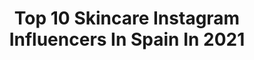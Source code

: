 ---
title: Top 10 Skincare Instagram Influencers In Spain In 2021
description: >-
  Find top skincare Instagram influencers in Spain in 2021. Most popular hashtags: #ootd #outfitinspiration #lifestyle.
platform: Instagram
hits: 183
text_top: Discover the best Instagram accounts on inBeat.
text_bottom: Our search engine has 183 Instagram influencers like this in Spain for you to collaborate.
profiles:
  - username: "ale90cb"
    fullname: >-
      ••Sandra••
    bio: >-
      Farmacéutica, Youtuber Moda, Skincare & Lifestyle 📍Madrid ✉️ ale90cb@gmail.com
    location: "Spain"
    followers: 43373
    engagement: 259
    commentsToLikes: 0.102881
    id: ck0w50h0k1b2a0i198g2peyh8
    verified: false
    hashtags: "#lookdehoy, #neutralshades, #thefashionforce, #outfitgram"
  - username: "cassie_galan"
    fullname: >-
      Cassandra Galán
    bio: >-
      Aficionada🤩 Beauty Blogger|Skincare👸🏻 Love fashion /Makeup💋 PR 📦 —> cassandragalanpr@gmail.com My Love ❤️👉🏻 @eduardogalan Feliz de darte mi opinión💖
    location: "Spain"
    followers: 11217
    engagement: 509
    commentsToLikes: 0.489932
    id: ckap6jt56g56f0i78zmocxi74
    verified: false
    hashtags: "#makeup, #kikomilano, #maybelline, #tbt"
  - username: "naikegalan"
    fullname: >-
      Naike Galan
    bio: >-
      Fashion • Beauty • Skincare 💜👗💁🏼‍♀️ Medical Dr. 🧑🏼‍⚕️Aesthitic Medicine • Antiaging PR 💌 —> naikehenchey@gmail.com 📍Spain 📍U.S.
    location: "Spain"
    followers: 15017
    engagement: 284
    commentsToLikes: 0.751822
    id: ckap6jstpg53x0i780h3aa1zo
    verified: false
    hashtags: "#storyteller, #buckethats, #bershkastyle"
  - username: "bibianainbookland"
    fullname: >-
      Bibiana in Bookland
    bio: >-
      📚Bookstagram|Booktuber💕 Skincare🧖🏻‍♀️ Lifestyle 🏃🏻‍♀️🍒 Mei🐶❤️ ⬇️Link a mi canal⬇️
    location: "Spain"
    followers: 34090
    engagement: 474
    commentsToLikes: 0.028897
    id: ckap7f34cjstx0i78r0k70ad3
    verified: false
    hashtags: "#bookish, #reading, #bookstagrammer, #bibliophile"
  - username: "vanetrasolini"
    fullname: >-
      VANESSA TRASOLINI
    bio: >-
      ✨licensed esthetician 🤍👁CONTENT CREATOR skincare & beauty | fashion | lifestyle 📍madrid
    location: "Spain"
    followers: 14221
    engagement: 487
    commentsToLikes: 0.060911
    id: ckap4i97v7htv0i78fudsdcf9
    verified: false
    hashtags: "#fashionblogger, #fashionista, #outfitoftheday, #ootdfashion"
  - username: "danielaestevez"
    fullname: >-
      Daniela Valentina Estévez
    bio: >-
      I’m a lucky girl ♡ Model, fashion enthusiast, skincare addict & lifestyle. @bydanielaestevez 📍Madrid
    location: "Spain"
    followers: 26196
    engagement: 101
    commentsToLikes: 0.042294
    id: ck6ucdmg8ezh30j71yivoeh7u
    verified: false
    hashtags: ""
  - username: "martinajaudenes"
    fullname: >-
      Martina Jáudenes
    bio: >-
      🌱Founder of @mumdose Natural Skincare 💌Martinajaudenes@gmail.com Stay Determined.
    location: "Spain"
    followers: 34488
    engagement: 295
    commentsToLikes: 0.013016
    id: ck5cbkz4efn390i11w2zuufcm
    verified: false
    hashtags: "#weledabebe, #nuevasformulasalmiron, #ad"
  - username: "consultoradeimagen"
    fullname: >-
      IsisMiralles/ConsultoraImagen
    bio: >-
      📌Asesora de Imagen & Personal Shopper 📎Makeup- Skincare- Stylist Mi clóset @consultorashop Agenda tu asesoría online ⬇️ info@consultoradeimagen.com
    location: "Spain"
    followers: 46163
    engagement: 169
    commentsToLikes: 0.256014
    id: ck6u5bqap8pid0j71653siqbh
    verified: false
    hashtags: "#miamibeach, #igtvfashion, #miamirestaurantguide, #consultoradeimagenchile"
  - username: "paula_a"
    fullname: >-
      P𝔞𝔲𝔩𝔞 A𝔯𝔬𝔠𝔥𝔞 🇮🇨
    bio: >-
      | #model | #contentcreator | #skincare ♥ paula.arocha@icloud.com ♥ 𝖒𝖆𝖉𝖗𝖎𝖉
    location: "Spain"
    followers: 19919
    engagement: 317
    commentsToLikes: 0.042131
    id: ck15t7tzhgr6a0i19l0nvcudv
    verified: false
    hashtags: "#fashionpost, #outfitinspo, #outfitinspiration, #outfitpost"
  - username: "veronica__roman"
    fullname: >-
      Verónica Román
    bio: >-
      Beauty Blogger 💕💫 Makeup lover 💄 Skincare obsessed 🧖🏽‍♀️ Madrid, Spain 📍 Business inquires 💌 veronicaromancordero@gmail.com
    location: "Spain"
    followers: 41763
    engagement: 672
    commentsToLikes: 0.048956
    id: ck9wfv6qdqmva0j78uu3wgr4x
    verified: false
    hashtags: "#yesnyx, #tutorial, #reels, #glam"
---